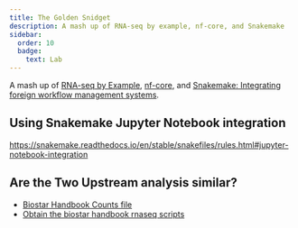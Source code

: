 ```yaml
---
title: The Golden Snidget
description: A mash up of RNA-seq by example, nf-core, and Snakemake
sidebar:
  order: 10
  badge:
    text: Lab
---
```


A mash up of [RNA-seq by Example](https://www.biostarhandbook.com/books/rnaseq/introducing-the-golden-snidget.html), [nf-core](https://nf-co.re/rnaseq/3.14.0), and [Snakemake: Integrating foreign workflow management systems](https://snakemake.readthedocs.io/en/stable/snakefiles/foreign_wms.html).


## Using Snakemake Jupyter Notebook integration

https://snakemake.readthedocs.io/en/stable/snakefiles/rules.html#jupyter-notebook-integration

## Are the Two Upstream analysis similar?

- [Biostar Handbook Counts file](http://data.biostarhandbook.com/books/rnaseq/data/counts.csv)
- [Obtain the biostar handbook rnaseq scripts](http://data.biostarhandbook.com/books/rnaseq/code.tar.gz)
